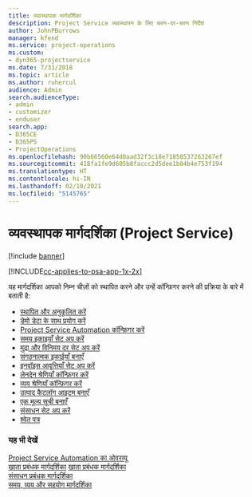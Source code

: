 ```yaml
---
title: व्यवस्थापक मार्गदर्शिका
description: Project Service व्यवस्थापन के लिए चरण-दर-चरण निर्देश
author: JohnPBurrows
manager: kfend
ms.service: project-operations
ms.custom:
- dyn365-projectservice
ms.date: 7/31/2018
ms.topic: article
ms.author: ruhercul
audience: Admin
search.audienceType:
- admin
- customizer
- enduser
search.app:
- D365CE
- D365PS
- ProjectOperations
ms.openlocfilehash: 90b66560e64d0aad32f3c18e71858537263267ef
ms.sourcegitcommit: 418fa1fe9d605b8faccc2d5dee1b04b4e753f194
ms.translationtype: HT
ms.contentlocale: hi-IN
ms.lasthandoff: 02/10/2021
ms.locfileid: "5145765"
---
```

# <a name="administrator-guide-project-service"></a>व्यवस्थापक मार्गदर्शिका (Project Service)

[!include [banner](../includes/psa-now-project-operations.md)]

[!INCLUDE[cc-applies-to-psa-app-1x-2x](../includes/cc-applies-to-psa-app-1x-2x.md)]

यह मार्गदर्शिका आपको निम्न चीज़ों को स्थापित करने और उन्हें कॉन्फ़िगर करने की प्रक्रिया के बारे में बताती है:  
  
- [स्थापित और अनुकूलित करें](install-customize.md)
- [डेमो डेटा के साथ प्रयोग करें](use-demo-data.md)
- [Project Service Automation कॉन्फ़िगर करें](configure.md)
- [समय इकाइयाँ सेट अप करें](set-up-time-units.md)
- [मुद्रा और विनिमय दर सेट अप करें](set-up-currencies-exchange-rates.md)
- [संगठनात्मक इकाईयाँ बनाएँ](create-organizational-units.md)
- [इनवॉइस आवृत्तियाँ सेट अप करें](set-up-invoice-frequencies.md)
- [लेनदेन श्रेणियाँ कॉन्फ़िगर करें](configure-transaction-categories.md)
- [व्यय श्रेणियाँ कॉन्फ़िगर करें](configure-expense-categories.md)
- [उत्पाद कैटलॉग आइटम बनाएँ](create-product-catalog-items.md)
- [एक मूल्य सूची बनाएँ](create-price-list.md)
- [संसाधन सेट अप करें](set-up-resources.md)
- [श्वेत पत्र](white-papers.md)
  
### <a name="see-also"></a>यह भी देखें  
 [Project Service Automation का ओवरव्यू](../psa/overview.md)    
 [खाता प्रबंधक मार्गदर्शिका](../psa/account-manager-guide.md) [खाता प्रबंधक मार्गदर्शिका](../psa/project-manager-guide.md)   
 [संसाधन प्रबंधक मार्गदर्शिका](../psa/resource-manager-guide.md)   
 [समय, व्यय और सहयोग मार्गदर्शिका](../psa/time-expense-collaboration-guide.md)
